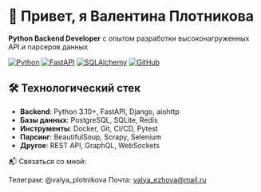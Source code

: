 # 👋 Привет, я Валентина Плотникова 
**Python Backend Developer** с опытом разработки высоконагруженных API и парсеров данных

[![Python](https://img.shields.io/badge/Python-3776AB?logo=python&logoColor=white)](https://python.org)
[![FastAPI](https://img.shields.io/badge/FastAPI-009688?logo=fastapi&logoColor=white)](https://fastapi.tiangolo.com)
[![SQLAlchemy](https://img.shields.io/badge/SQLAlchemy-red?logo=sqlalchemy&logoColor=white)](https://sqlalchemy.org)
[![GitHub](https://img.shields.io/github/followers/valyaplotnikova?label=Follow&style=social)](https://github.com/valyaplotnikova)

## 🛠 Технологический стек
- **Backend**: Python 3.10+, FastAPI, Django, aiohttp
- **Базы данных**: PostgreSQL, SQLite, Redis
- **Инструменты**: Docker, Git, CI/CD, Pytest
- **Парсинг**: BeautifulSoup, Scrapy, Selenium
- **Другое**: REST API, GraphQL, WebSockets

📬 Связаться со мной:

Телеграм: @valya_plotnikova
Почта: valya_ezhova@mail.ru

